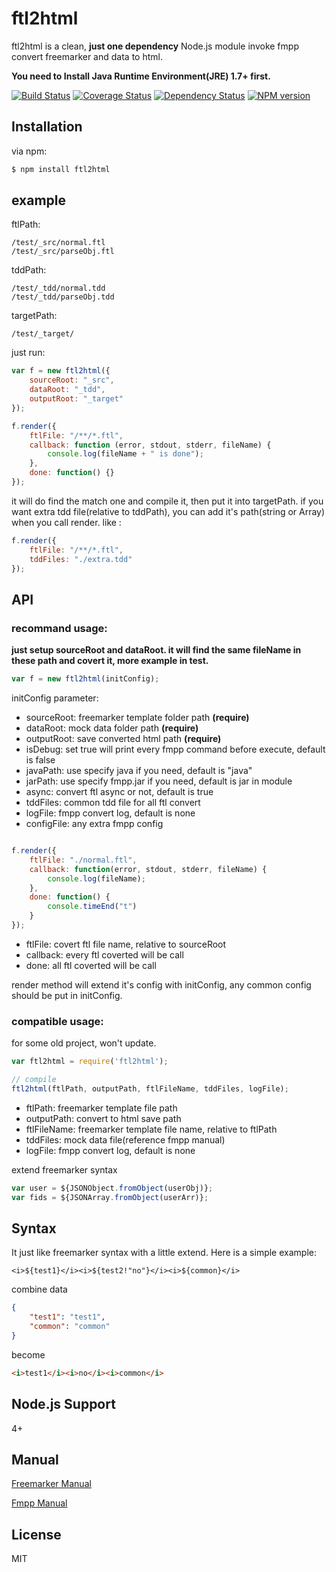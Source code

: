 # ftl2html

ftl2html is a clean, **just one dependency** Node.js module invoke fmpp convert freemarker and data to html.

**You need to Install Java Runtime Environment(JRE) 1.7+ first.**

[![Build Status](https://img.shields.io/travis/ntesmail/ftl2html/master.svg?style=flat)](https://travis-ci.org/ntesmail/ftl2html)
[![Coverage Status](https://img.shields.io/coveralls/ntesmail/ftl2html/master.svg?style=flat)](https://coveralls.io/r/ntesmail/ftl2html?branch=master)
[![Dependency Status](https://img.shields.io/david/ntesmail/ftl2html.svg?style=flat)](https://david-dm.org/ntesmail/ftl2html)
[![NPM version](https://img.shields.io/npm/v/ftl2html.svg?style=flat)](https://www.npmjs.com/package/ftl2html)

## Installation

via npm:

```bash
$ npm install ftl2html
```

## example

ftlPath:
```
/test/_src/normal.ftl
/test/_src/parseObj.ftl
```

tddPath:
```
/test/_tdd/normal.tdd
/test/_tdd/parseObj.tdd
```
targetPath:
```
/test/_target/
```

just run:
```js
var f = new ftl2html({
    sourceRoot: "_src",
    dataRoot: "_tdd",
    outputRoot: "_target"
});

f.render({
    ftlFile: "/**/*.ftl",
    callback: function (error, stdout, stderr, fileName) {
        console.log(fileName + " is done");
    },
    done: function() {}
});
```

it will do find the match one and compile it, then put it into targetPath.
if you want extra tdd file(relative to tddPath), you can add it's path(string or Array) when you call render. like :

```js
f.render({
    ftlFile: "/**/*.ftl",
    tddFiles: "./extra.tdd"
});
```


## API

### recommand usage:

**just setup sourceRoot and dataRoot. it will find the same fileName in these path and covert it, more example in test.**

```js
var f = new ftl2html(initConfig);
```

initConfig parameter:

- sourceRoot: freemarker template folder path **(require)**
- dataRoot: mock data folder path **(require)**
- outputRoot: save converted html path **(require)**
- isDebug: set true will print every fmpp command before execute, default is false
- javaPath: use specify java if you need, default is "java"
- jarPath: use specify fmpp.jar if you need, default is jar in module
- async: convert ftl async or not, default is true
- tddFiles: common tdd file for all ftl convert
- logFile: fmpp convert log, default is none
- configFile: any extra fmpp config


```js

f.render({
    ftlFile: "./normal.ftl",
    callback: function(error, stdout, stderr, fileName) {
        console.log(fileName);
    },
    done: function() {
        console.timeEnd("t")
    }
});
```

- ftlFile: covert ftl file name, relative to sourceRoot
- callback: every ftl coverted will be call
- done: all ftl coverted will be call

render method will extend it's config with initConfig, any common config should be put in initConfig.

### compatible usage:

for some old project, won't update.

```js
var ftl2html = require('ftl2html');

// compile
ftl2html(ftlPath, outputPath, ftlFileName, tddFiles, logFile);
```
- ftlPath: freemarker template file path
- outputPath: convert to html save path
- ftlFileName: freemarker template file name, relative to ftlPath
- tddFiles: mock data file(reference fmpp manual)
- logFile: fmpp convert log, default is none

extend freemarker syntax

```js
var user = ${JSONObject.fromObject(userObj)};
var fids = ${JSONArray.fromObject(userArr)};
```

## Syntax

It just like freemarker syntax with a little extend.  Here is a simple example:

```freemarker
<i>${test1}</i><i>${test2!"no"}</i><i>${common}</i>
```
combine data

```json
{
    "test1": "test1",
    "common": "common"
}
```
become
```html
<i>test1</i><i>no</i><i>common</i>
```

## Node.js Support

4+

## Manual

[Freemarker Manual](http://freemarker.org/docs/index.html)

[Fmpp Manual](http://fmpp.sourceforge.net/manual.html)

## License

MIT
